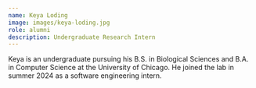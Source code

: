 ```yaml
---
name: Keya Loding
image: images/keya-loding.jpg
role: alumni
description: Undergraduate Research Intern
---
```


Keya is an undergraduate pursuing his B.S. in Biological Sciences and B.A. in Computer Science
at the University of Chicago. He joined the lab in summer 2024 as a software engineering intern.